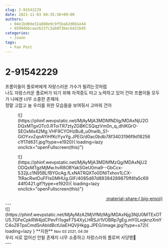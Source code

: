 ```yaml
---
slug: 2-91542229
date: 2021-11-03 04:35:56+09:00
authors:
  - 04e1bd0de32a880e9c9f5bab2d0b1e44
  - 6599dbbcaa26237c2ab0f3becb421b45
categories:
  - Jiwon
tags:
  - Fan Post
---
```


# 2-91542229

<div class="post-container" markdown="1">
<div class="content-container md-sidebar__scrollwrap" markdown="1">

프롬이들이 플로버에게 자랑스러운 가수가 될려는것처럼<br>나도 자랑스러운 플로버가 되기 위해 자격증도 따고 노력하고 있어 건아 프롬이들 모두가 나에겐 너무 소중한 존재야.<br>정말 고맙고 늘 우리를 위한 모습들을 보여줘서 고마워 건아
<figure markdown="1">
![](https://phinf.wevpstatic.net/MjAyMjA3MDNfNDIg/MDAxNjU2ODQxMTgxOTc0.RToiTR7ztyZGBKCSQqzVm0n_q_dhIKGrO-SEOxMx42Mg.VHF9CYOHzBu8_u0hwlb_S1-GiOYxvZqnAYiHfKcYyxYg.JPEG/d0ac0bdb78f3403196f9d18256c1f17d631.jpg?type=e1920){ loading=lazy onclick="openFullscreen(this)"}
</figure>

<figure markdown="1">
![](https://phinf.wevpstatic.net/MjAyMjA3MDNfMzQg/MDAxNjU2ODQxMTgzMjMw.hvR8OBYakSGeU0ma9--GbCcx-S32jLc1N95BLfBYGcAg.fLxNATRQXTo0DNITxhov1LCX-TtRacRwtDuFFIsGMHUg.GIF/4085d87d89384289875ff4fa5c6944f0421.gif?type=e1920){ loading=lazy onclick="openFullscreen(this)"}
</figure>


</div>
</div>

<div style="text-align: right;" markdown="1">
<a href="https://weverse.io/fromis9/fanpost/2-91542229" style="text-align: right;">:material-share:{.big-emoji}</a>
</div>
---

<div class="comments-container md-sidebar__scrollwrap" markdown="1">
<div class="comment" markdown="1">
<div class='id-container' markdown="1">
![](https://phinf.wevpstatic.net/MjAyMzA2MjVfMzMg/MDAxNjg3NjU0MTExOTU5.7GFeCpkRW4jdCPevFi1sgeF7S4XyLHRSJr1VOBRp7gEg.mY0LxqknzXmYC4oZ6TpxCmdSnAbldBctUiaEHQVjHkgg.JPEG/image.jpg?type=s72){ loading=lazy }
**<span class="artist">지원</span>** <small>Nov 03 2021, 04:39</small><br>
</div>
<div class='comment-body' markdown="1">
우리 서로 없어선 안될 존재지 너무 소중하고 자랑스러워 플로버 사댱행🥰
</div>
</div>
</div>
---
